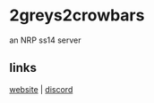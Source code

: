 # 2greys2crowbars
an NRP ss14 server

## links
[website](http://421034.xyz/) | [discord](https://discord.gg/n8se25bGCx)
